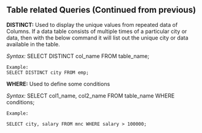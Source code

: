 ## Table related Queries (Continued from previous)

__DISTINCT:__ Used to display the unique values from repeated data of Columns.
If a data table consists of multiple times of a particular city or data, then with the below command it will list out the unique city or data available in the table.    

_Syntax:_ SELECT DISTINCT col_name FROM table_name;
```
Example:
SELECT DISTINCT city FROM emp;
```
__WHERE:__ Used to define some conditions     

_Syntax:_  SELECT col1_name, col2_name FROM table_name WHERE conditions;
```
Example:

SELECT city, salary FROM mnc WHERE salary > 100000;

```
